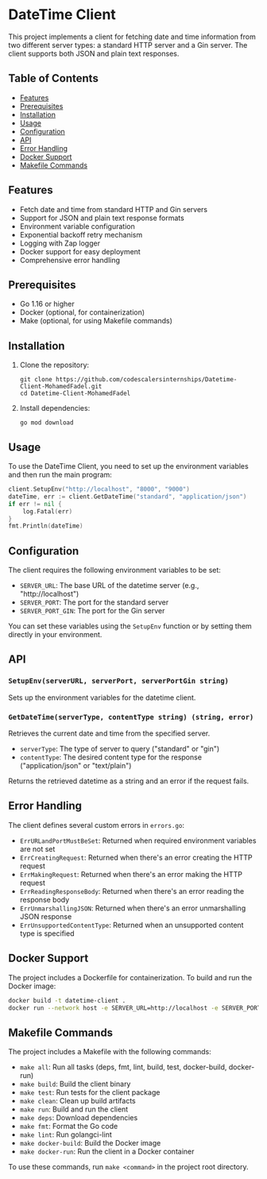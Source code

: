 
# DateTime Client

This project implements a client for fetching date and time information from two different server types: a standard HTTP server and a Gin server. The client supports both JSON and plain text responses.

## Table of Contents

- [Features](#features)
- [Prerequisites](#prerequisites)
- [Installation](#installation)
- [Usage](#usage)
- [Configuration](#configuration)
- [API](#api)
- [Error Handling](#error-handling)
- [Docker Support](#docker-support)
- [Makefile Commands](#makefile-commands)

## Features

- Fetch date and time from standard HTTP and Gin servers
- Support for JSON and plain text response formats
- Environment variable configuration
- Exponential backoff retry mechanism
- Logging with Zap logger
- Docker support for easy deployment
- Comprehensive error handling

## Prerequisites

- Go 1.16 or higher
- Docker (optional, for containerization)
- Make (optional, for using Makefile commands)

## Installation

1. Clone the repository:
   ```
   git clone https://github.com/codescalersinternships/Datetime-Client-MohamedFadel.git
   cd Datetime-Client-MohamedFadel
   ```

2. Install dependencies:
   ```
   go mod download
   ```

## Usage

To use the DateTime Client, you need to set up the environment variables and then run the main program:

```go
client.SetupEnv("http://localhost", "8000", "9000")
dateTime, err := client.GetDateTime("standard", "application/json")
if err != nil {
    log.Fatal(err)
}
fmt.Println(dateTime)
```

## Configuration

The client requires the following environment variables to be set:

- `SERVER_URL`: The base URL of the datetime server (e.g., "http://localhost")
- `SERVER_PORT`: The port for the standard server
- `SERVER_PORT_GIN`: The port for the Gin server

You can set these variables using the `SetupEnv` function or by setting them directly in your environment.

## API

### `SetupEnv(serverURL, serverPort, serverPortGin string)`

Sets up the environment variables for the datetime client.

### `GetDateTime(serverType, contentType string) (string, error)`

Retrieves the current date and time from the specified server.

- `serverType`: The type of server to query ("standard" or "gin")
- `contentType`: The desired content type for the response ("application/json" or "text/plain")

Returns the retrieved datetime as a string and an error if the request fails.

## Error Handling

The client defines several custom errors in `errors.go`:

- `ErrURLandPortMustBeSet`: Returned when required environment variables are not set
- `ErrCreatingRequest`: Returned when there's an error creating the HTTP request
- `ErrMakingRequest`: Returned when there's an error making the HTTP request
- `ErrReadingResponseBody`: Returned when there's an error reading the response body
- `ErrUnmarshallingJSON`: Returned when there's an error unmarshalling JSON response
- `ErrUnsupportedContentType`: Returned when an unsupported content type is specified

## Docker Support

The project includes a Dockerfile for containerization. To build and run the Docker image:

```bash
docker build -t datetime-client .
docker run --network host -e SERVER_URL=http://localhost -e SERVER_PORT=8000 -e SERVER_PORT_GIN=9000 datetime-client
```

## Makefile Commands

The project includes a Makefile with the following commands:

- `make all`: Run all tasks (deps, fmt, lint, build, test, docker-build, docker-run)
- `make build`: Build the client binary
- `make test`: Run tests for the client package
- `make clean`: Clean up build artifacts
- `make run`: Build and run the client
- `make deps`: Download dependencies
- `make fmt`: Format the Go code
- `make lint`: Run golangci-lint
- `make docker-build`: Build the Docker image
- `make docker-run`: Run the client in a Docker container

To use these commands, run `make <command>` in the project root directory.
